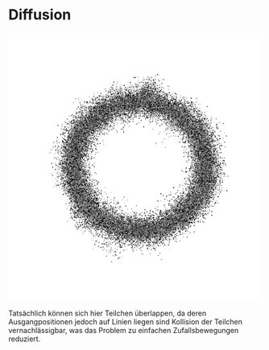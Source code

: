 # Diffusion

<div align="center">
<img src="./Diffusion2.png"></img>
</div>

Tatsächlich können sich hier Teilchen überlappen, da deren Ausgangpositionen jedoch  auf Linien liegen sind Kollision der Teilchen vernachlässigbar, was das Problem zu einfachen Zufallsbewegungen reduziert.